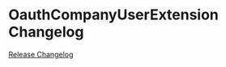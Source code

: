 # OauthCompanyUserExtension Changelog

[Release Changelog](https://github.com/spryker/oauth-company-user-extension/releases)
